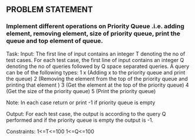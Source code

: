## PROBLEM STATEMENT
### Implement different operations on Priority Queue .i.e. adding element, removing element, size of priority queue, print the queue and top element of queue.


Task:
Input:
The first line of input contains an integer T denoting the no of test cases. For each test case, the first line of input contains an integer Q denoting the no of queries followed by Q space separated queries. 
A query can be of the following types:
1 x (Adding x to the priority queue and print the queue)
2 (Removing the element from the top of the priority queue and printing that element )
3 (Get the element at the top of the priority queue)
4 (Get the size of the priority queue)
5 (Print the priority queue) 

Note: In each case return or print -1 if priority queue is empty

Output:
For each test case, the output is according to the query Q performed and if the priority queue is empty the output is -1.

Constraints:
1<=T<=100
1<=Q<=100



